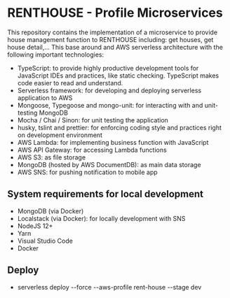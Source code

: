# RENTHOUSE - Profile Microservices

This repository contains the implementation of a microservice to provide house management function to RENTHOUSE including: get houses, get house detail,... This base around and AWS serverless architecture with the following important technologies:

* TypeScript: to provide highly productive development tools for JavaScript IDEs and practices, like static checking. TypeScript makes code easier to read and understand.
* Serverless framework: for developing and deploying serverless application to AWS
* Mongoose, Typegoose and mongo-unit: for interacting with and unit-testing MongoDB
* Mocha / Chai / Sinon: for unit testing the application
* husky, tslint and prettier: for enforcing coding style and practices right on development environment
* AWS Lambda: for implementing business function with JavaScript
* AWS API Gateway: for accessing Lambda functions
* AWS S3: as file storage
* MongoDB (hosted by AWS DocumentDB): as main data storage
* AWS SNS: for pushing notification to mobile app 

## System requirements for local development

* MongoDB (via Docker)
* Localstack (via Docker): for locally development with SNS
* NodeJS 12+
* Yarn
* Visual Studio Code
* Docker

## Deploy
*  serverless deploy --force --aws-profile rent-house --stage dev 
